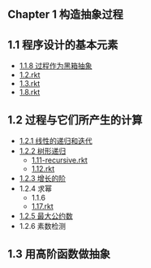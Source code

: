 Chapter 1 构造抽象过程
---

## 1.1 程序设计的基本元素

- [1.1.8 过程作为黑箱抽象](1.1.8.md)
- [1.2.rkt](1.2.rkt)
- [1.3.rkt](1.3.rkt)
- [1.8.rkt](1.8.rkt)

## 1.2 过程与它们所产生的计算

- [1.2.1 线性的递归和迭代](1.2.1.md)
- [1.2.2 树形递归](1.2.2.md)
    - [1.11-recursive.rkt](1.11-recursive.rkt)
    - [1.12.rkt](1.12.rkt)
- [1.2.3 增长的阶](1.2.3.md)
- 1.2.4 求幂
    - 1.1.6
    - [1.17.rkt](1.17.rkt)
- [1.2.5 最大公约数](1.2.5.md)
- 1.2.6 素数检测

## 1.3 用高阶函数做抽象
